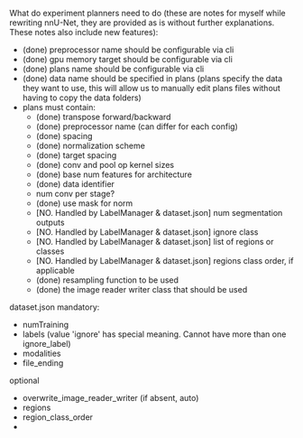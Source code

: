 What do experiment planners need to do (these are notes for myself while rewriting nnU-Net, they are provided as is 
without further explanations. These notes also include new features):
- (done) preprocessor name should be configurable via cli
- (done) gpu memory target should be configurable via cli
- (done) plans name should be configurable via cli
- (done) data name should be specified in plans (plans specify the data they want to use, this will allow us to manually 
  edit plans files without having to copy the data folders)
- plans must contain:
    - (done) transpose forward/backward
    - (done) preprocessor name (can differ for each config)
    - (done) spacing
    - (done) normalization scheme
    - (done) target spacing
    - (done) conv and pool op kernel sizes
    - (done) base num features for architecture
    - (done) data identifier
    - num conv per stage?
    - (done) use mask for norm
    - [NO. Handled by LabelManager & dataset.json] num segmentation outputs
    - [NO. Handled by LabelManager & dataset.json] ignore class
    - [NO. Handled by LabelManager & dataset.json] list of regions or classes
    - [NO. Handled by LabelManager & dataset.json] regions class order, if applicable
    - (done) resampling function to be used
    - (done) the image reader writer class that should be used


dataset.json
mandatory:
- numTraining
- labels (value 'ignore' has special meaning. Cannot have more than one ignore_label)
- modalities
- file_ending

optional
- overwrite_image_reader_writer (if absent, auto)
- regions
- region_class_order
- 